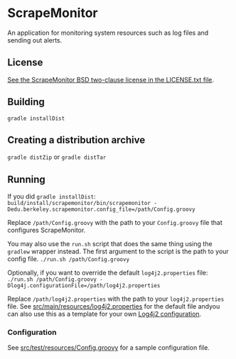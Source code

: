 # ScrapeMonitor

An application for monitoring system resources such as log files and sending
out alerts.

## License

[See the ScrapeMonitor BSD two-clause license in the LICENSE.txt file](LICENSE.txt).

## Building

`gradle installDist`

## Creating a distribution archive

`gradle distZip` or `gradle distTar`

## Running

If you did `gradle installDist`:
```build/install/scrapemonitor/bin/scrapemonitor -Dedu.berkeley.scrapemonitor.config_file=/path/Config.groovy```

Replace `/path/Config.groovy` with the path to your `Config.groovy` file
that configures ScrapeMonitor.

You may also use the `run.sh` script that does the same thing using the
`gradlew` wrapper instead.  The first argument to the script is the path to
your config file.
```./run.sh /path/Config.groovy```

Optionally, if you want to override the default `log4j2.properties` file:
```./run.sh /path/Config.groovy -Dlog4j.configurationFile=/path/log4j2.properties```

Replace `/path/log4j2.properties` with the path to your `log4j2.properties`
file.  See 
[src/main/resources/log4j2.properties](src/main/resources/log4j2.properties)
for the default file andyou can also use this as a template for your own
[Log4j2 configuration](https://logging.apache.org/log4j/2.x/manual/configuration.html).

### Configuration

See [src/test/resources/Config.groovy](src/test/resources/Config.groovy) for
a sample configuration file.  
